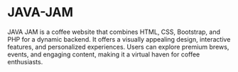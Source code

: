 # JAVA-JAM
JAVA JAM is a coffee website that combines HTML, CSS, Bootstrap, and PHP for a dynamic backend. It offers a visually appealing design, interactive features, and personalized experiences. Users can explore premium brews, events, and engaging content, making it a virtual haven for coffee enthusiasts.
